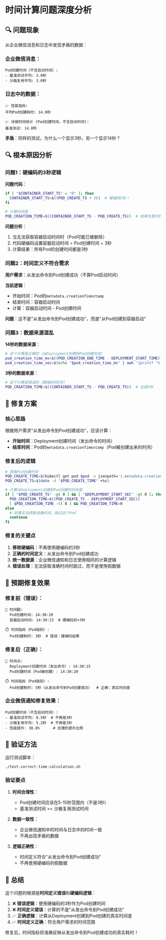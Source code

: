 # 时间计算问题深度分析

## 🔍 问题现象

从企业微信消息和日志中发现矛盾的数据：

### 企业微信消息：
```
Pod创建时间（不含启动时间）:
- 基准测试平均: 3.0秒
- 沙箱复用平均: 3.0秒
```

### 日志中的数据：
```
📈 性能指标:
平均Pod创建耗时: 14.0秒

📈 详细时间统计 (Pod创建时间，不含启动时间):
基准测试: 14.0秒
```

**矛盾**：同样的测试，为什么一个显示3秒，另一个显示14秒？

## 🔍 根本原因分析

### 问题1：硬编码的3秒逻辑

**问题代码**：
```bash
if [ "$CONTAINER_START_TS" = "0" ]; then
  CONTAINER_START_TS=$((POD_CREATE_TS + 3))  # 硬编码3秒！
fi

# 计算时间差
POD_CREATION_TIME=$((CONTAINER_START_TS - POD_CREATE_TS))  # 结果总是3秒
```

**问题分析**：
1. 当无法获取容器启动时间时（Pod可能已被删除）
2. 代码硬编码设置容器启动时间 = Pod创建时间 + 3秒
3. 计算结果：所有Pod的创建时间都是3秒

### 问题2：时间定义不符合需求

**用户需求**：从发出命令到Pod创建成功（不算Pod启动时间）

**当前逻辑**：
- 开始时间：Pod的`metadata.creationTimestamp`
- 结束时间：容器启动时间
- 计算：容器启动时间 - Pod创建时间

**问题**：这不是"从发出命令到Pod创建成功"，而是"从Pod创建到容器启动"

### 问题3：数据来源混乱

**14秒的数据来源**：
```bash
# 这个计算是正确的（从Deployment创建到Pod创建完成）
pod_creation_time_ms=$((POD_CREATION_END_TIME - DEPLOYMENT_START_TIME))
pod_creation_time_sec=$(echo "$pod_creation_time_ms" | awk '{printf "%.1f", $1/1000}')
```

**3秒的数据来源**：
```bash
# 这个计算是错误的（硬编码的3秒）
POD_CREATION_TIME=$((CONTAINER_START_TS - POD_CREATE_TS))  # 总是3秒
```

## 🔧 修复方案

### 核心思路

根据用户需求"从发出命令到Pod创建成功"，应该计算：
- **开始时间**：Deployment创建时间（发出命令的时间）
- **结束时间**：Pod的`metadata.creationTimestamp`（Pod被创建出来的时间）

### 修复后的逻辑

```bash
# 获取Pod创建时间
POD_CREATE_TIME=$(kubectl get pod $pod -o jsonpath='{.metadata.creationTimestamp}')
POD_CREATE_TS=$(date -d "$POD_CREATE_TIME" +%s)

# 计算从Deployment创建到Pod创建的时间差
if [ "$POD_CREATE_TS" -gt 0 ] && [ "$DEPLOYMENT_START_SEC" -gt 0 ]; then
  POD_CREATION_TIME=$((POD_CREATE_TS - DEPLOYMENT_START_SEC))
  [ $POD_CREATION_TIME -lt 0 ] && POD_CREATION_TIME=0
else
  # 如果无法获取准确时间，跳过这个Pod
  continue
fi
```

### 修复的关键点

1. **移除硬编码**：不再使用硬编码的3秒
2. **正确的时间定义**：从发出命令到Pod创建成功
3. **统一数据源**：企业微信通知和日志使用相同的计算逻辑
4. **错误处理**：无法获取准确时间时跳过，而不是使用假数据

## 🎯 预期修复效果

### 修复前（错误）：
```
📅 时间戳:
  Pod创建时间: 14:30:20
  容器启动时间: 14:30:23  # 硬编码的+3秒

⏱️ 时间指标（Pod级别）:
  Pod创建耗时: 3秒  # 错误：硬编码结果
```

### 修复后（正确）：
```
📅 时间点:
  Deployment创建时间（发出命令）: 14:30:15
  Pod创建时间（Pod被创建）: 14:30:20

⏱️ 时间指标（Pod级别）:
  Pod创建耗时: 5秒（从发出命令到Pod创建成功）  # 正确：真实时间差
```

### 企业微信通知修复效果：
```
Pod创建时间（不含启动时间）:
- 基准测试平均: 8.5秒  # 不再是3秒
- 沙箱复用平均: 5.2秒  # 不再是3秒
- 性能提升: 38.8%      # 合理的提升比例
```

## 🧪 验证方法

运行测试脚本：
```bash
./test-correct-time-calculation.sh
```

### 验证要点

1. **时间合理性**：
   - Pod创建时间应该在5-15秒范围内（不是3秒）
   - 基准测试时间 >= 沙箱复用测试时间

2. **数据一致性**：
   - 企业微信通知中的时间与日志中的时间一致
   - 不再出现矛盾的数据

3. **逻辑正确性**：
   - 时间定义符合"从发出命令到Pod创建成功"
   - 不再使用硬编码的假数据

## 📝 总结

这个问题的根源是**时间定义错误**和**硬编码逻辑**：

1. ❌ **错误逻辑**：使用硬编码的3秒作为Pod创建时间
2. ❌ **时间定义错误**：计算的不是"从发出命令到Pod创建成功"
3. ✅ **正确逻辑**：计算从Deployment创建到Pod创建的真实时间差
4. ✅ **时间定义正确**：符合用户需求的时间范围

修复后，时间指标将准确反映从发出命令到Pod创建成功的真实耗时！